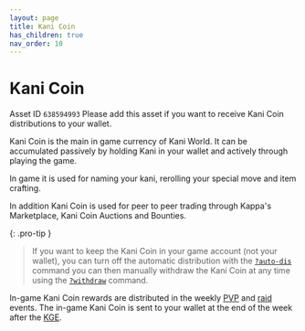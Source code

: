 ```yaml
---
layout: page
title: Kani Coin
has_children: true
nav_order: 10
---
```


# Kani Coin
Asset ID `638594993`
Please add this asset if you want to receive Kani Coin distributions to your wallet.

Kani Coin is the main in game currency of Kani World. It can be accumulated
passively by holding Kani in your wallet and actively through playing the 
game. 

In game it is used for naming your kani, rerolling your special move and item crafting.

In addition Kani Coin is used for peer to peer trading through Kappa's Marketplace, Kani Coin Auctions and Bounties.

{: .pro-tip }
> If you want to keep the Kani Coin in your game account (not your wallet), you
> can turn off the automatic distribution with the
> [`?auto-dis`](/docs/commands/#auto-dis) command you can then manually
> withdraw the Kani Coin at any time using the
> [`?withdraw`](/docs/commands/#withdraw) command.

In-game Kani Coin rewards are distributed in the
weekly [PVP](/docs/gameplay/weekly-events) and [raid](/docs/gameplay/raids)
events. The in-game Kani Coin is sent to your wallet at the end of the week
after the [KGE](/docs/gameplay/kani-generating-event).
